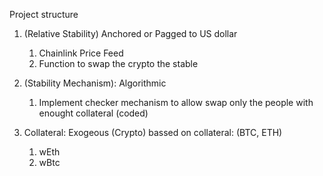 Project structure

1. (Relative Stability) Anchored or Pagged to US dollar

    1. Chainlink Price Feed 
    2. Function to swap the crypto the stable



2. (Stability Mechanism): Algorithmic
    1. Implement checker mechanism to allow swap only the people with enought collateral (coded)



3. Collateral: Exogeous (Crypto) bassed on collateral: (BTC, ETH)
    1. wEth
    2. wBtc